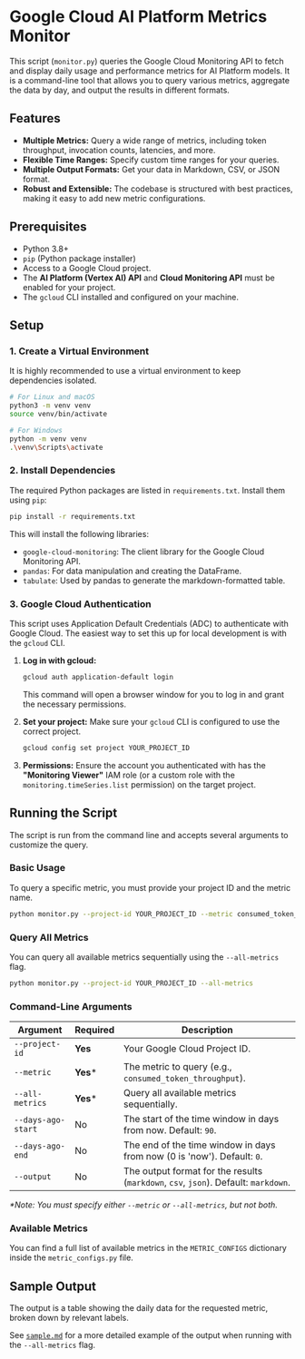 # Google Cloud AI Platform Metrics Monitor

This script (`monitor.py`) queries the Google Cloud Monitoring API to fetch and display daily usage and performance metrics for AI Platform models. It is a command-line tool that allows you to query various metrics, aggregate the data by day, and output the results in different formats.

## Features

*   **Multiple Metrics:** Query a wide range of metrics, including token throughput, invocation counts, latencies, and more.
*   **Flexible Time Ranges:** Specify custom time ranges for your queries.
*   **Multiple Output Formats:** Get your data in Markdown, CSV, or JSON format.
*   **Robust and Extensible:** The codebase is structured with best practices, making it easy to add new metric configurations.

## Prerequisites

*   Python 3.8+
*   `pip` (Python package installer)
*   Access to a Google Cloud project.
*   The **AI Platform (Vertex AI) API** and **Cloud Monitoring API** must be enabled for your project.
*   The `gcloud` CLI installed and configured on your machine.

## Setup

### 1. Create a Virtual Environment

It is highly recommended to use a virtual environment to keep dependencies isolated.

```bash
# For Linux and macOS
python3 -m venv venv
source venv/bin/activate

# For Windows
python -m venv venv
.\venv\Scripts\activate
```

### 2. Install Dependencies

The required Python packages are listed in `requirements.txt`. Install them using `pip`:

```bash
pip install -r requirements.txt
```

This will install the following libraries:
*   `google-cloud-monitoring`: The client library for the Google Cloud Monitoring API.
*   `pandas`: For data manipulation and creating the DataFrame.
*   `tabulate`: Used by pandas to generate the markdown-formatted table.

### 3. Google Cloud Authentication

This script uses Application Default Credentials (ADC) to authenticate with Google Cloud. The easiest way to set this up for local development is with the `gcloud` CLI.

1.  **Log in with gcloud:**
    ```bash
    gcloud auth application-default login
    ```
    This command will open a browser window for you to log in and grant the necessary permissions.

2.  **Set your project:**
    Make sure your `gcloud` CLI is configured to use the correct project.
    ```bash
    gcloud config set project YOUR_PROJECT_ID
    ```

3.  **Permissions:**
    Ensure the account you authenticated with has the **"Monitoring Viewer"** IAM role (or a custom role with the `monitoring.timeSeries.list` permission) on the target project.

## Running the Script

The script is run from the command line and accepts several arguments to customize the query.

### Basic Usage

To query a specific metric, you must provide your project ID and the metric name.

```bash
python monitor.py --project-id YOUR_PROJECT_ID --metric consumed_token_throughput
```

### Query All Metrics

You can query all available metrics sequentially using the `--all-metrics` flag.

```bash
python monitor.py --project-id YOUR_PROJECT_ID --all-metrics
```

### Command-Line Arguments

| Argument           | Required | Description                                                                  |
| ------------------ | -------- | ---------------------------------------------------------------------------- |
| `--project-id`     | **Yes**  | Your Google Cloud Project ID.                                                |
| `--metric`         | **Yes*** | The metric to query (e.g., `consumed_token_throughput`).                     |
| `--all-metrics`    | **Yes*** | Query all available metrics sequentially.                                    |
| `--days-ago-start` | No       | The start of the time window in days from now. Default: `90`.                |
| `--days-ago-end`   | No       | The end of the time window in days from now (0 is 'now'). Default: `0`.      |
| `--output`         | No       | The output format for the results (`markdown`, `csv`, `json`). Default: `markdown`. |

*\*Note: You must specify either `--metric` or `--all-metrics`, but not both.*

### Available Metrics

You can find a full list of available metrics in the `METRIC_CONFIGS` dictionary inside the `metric_configs.py` file.

## Sample Output

The output is a table showing the daily data for the requested metric, broken down by relevant labels.

See [`sample.md`](./sample.md) for a more detailed example of the output when running with the `--all-metrics` flag.